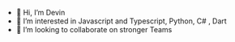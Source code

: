 - 👋 Hi, I’m Devin
- 👀 I’m interested in Javascript and Typescript, Python, C# , Dart
- 💞️ I’m looking to collaborate on stronger Teams 
